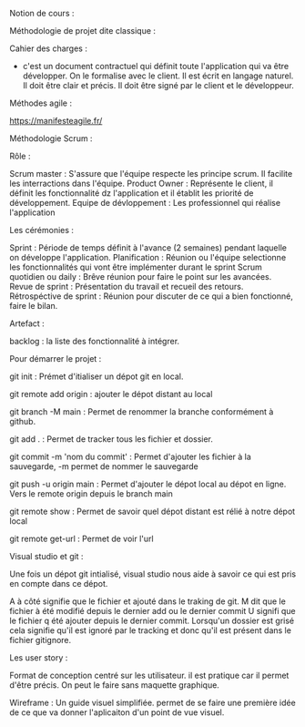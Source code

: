 Notion de cours :


Méthodologie de projet dite classique :

Cahier des charges :
- c'est un document contractuel qui définit toute l'application qui va être développer. On le formalise avec le client. Il est écrit en langage naturel. Il doit être clair et précis. Il doit être signé par le client et le développeur.

Méthodes agile :

https://manifesteagile.fr/

Méthodologie Scrum :

Rôle :

Scrum master : S'assure que l'équipe respecte les principe scrum. Il facilite les interractions dans l'équipe.
Product Owner : Représente le client, il définit les fonctionnalité dz l'application et il établit les priorité de développement.
Equipe de dévloppement : Les professionnel qui réalise l'application

Les cérémonies :

Sprint : Période de temps définit à l'avance (2 semaines) pendant laquelle on développe l'application.
Planification : Réunion ou l'équipe selectionne les fonctionnalités qui vont être implémenter durant le sprint
Scrum quotidien ou daily : Brêve réunion pour faire le point sur les avancées.
Revue de sprint : Présentation du travail et recueil des retours.
Rétrospéctive de sprint : Réunion pour discuter de ce qui a bien fonctionné, faire le bilan.

Artefact :

backlog : la liste des fonctionnalité à intégrer.



Pour démarrer le projet :

git init : Prémet d'itialiser un dépot git en local.

git remote add origin <urlDepotDistant> : ajouter le dépot distant au local

git branch -M main : Permet de renommer la branche conformément à github.

git add . : Permet de tracker tous les fichier et dossier.

git commit -m 'nom du commit' : Permet d'ajouter les fichier à la sauvegarde, -m permet de nommer le sauvegarde

git push -u origin main : Permet d'ajouter le dépot local au dépot en ligne. Vers le remote origin depuis le branch main

git remote show : Permet de savoir quel dépot distant est rélié à notre dépot local

git remote get-url <nomDepotDistant> : Permet de voir l'url


Visual studio et git :

Une fois un dépot git intialisé, visual studio nous aide à savoir ce qui est pris en compte dans ce dépot.

A à côté signifie que le fichier et ajouté dans le traking de git.
M dit que le fichier à été modifié depuis le dernier add ou le dernier commit
U signifi que le fichier q été ajouter depuis le dernier commit.
Lorsqu'un dossier est grisé cela signifie qu'il est ignoré par le tracking et donc qu'il est présent dans le fichier gitignore.


Les user story :

Format de conception centré sur les utilisateur. il est pratique car il permet d'être précis. On peut le faire sans maquette graphique.

Wireframe :
Un guide visuel simplifiée. permet de se faire une première idée de ce que va donner l'aplicaiton d'un point de vue visuel.